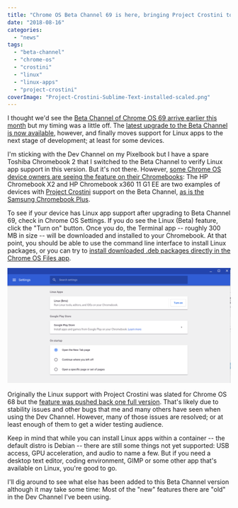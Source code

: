 ```yaml
---
title: "Chrome OS Beta Channel 69 is here, bringing Project Crostini to some Chromebooks"
date: "2018-08-16"
categories: 
  - "news"
tags: 
  - "beta-channel"
  - "chrome-os"
  - "crostini"
  - "linux"
  - "linux-apps"
  - "project-crostini"
coverImage: "Project-Crostini-Sublime-Text-installed-scaled.png"
---
```


I thought we'd see the [Beta Channel of Chrome OS 69 arrive earlier this month](https://www.aboutchromebooks.com/news/project-crostini-linux-apps-chrome-os-beta-release-date/) but my timing was a little off. The [latest upgrade to the Beta Channel is now available](https://chromereleases.googleblog.com/2018/08/beta-channel-update-for-chrome-os_15.html), however, and finally moves support for Linux apps to the next stage of development; at least for some devices.

I'm sticking with the Dev Channel on my Pixelbook but I have a spare Toshiba Chromebook 2 that I switched to the Beta Channel to verify Linux app support in this version. But it's not there. However, [some Chrome OS device owners are seeing the feature on their Chromebooks](https://www.reddit.com/r/Crostini/comments/ate_for_chrome_os_version_69_not/?ut97khhn/beta_channel_updm_content=full_comments): The HP Chromebook X2 and HP Chromebook x360 11 G1 EE are two examples of devices with [Project Crostini](https://www.aboutchromebooks.com/tag/project-crostini) support on the Beta Channel, [as is the Samsung Chromebook Plus](https://www.reddit.com/r/chromeos/comments/97oftk/linux_apps_working_on_cb_69_beta_yay/).

To see if your device has Linux app support after upgrading to Beta Channel 69, check in Chrome OS Settings. If you do see the Linux (Beta) feature, click the "Turn on" button. Once you do, the Terminal app -- roughly 300 MB in size -- will be downloaded and installed to your Chromebook. At that point, you should be able to use the command line interface to install Linux packages, or you can try to [install downloaded .deb packages directly in the Chrome OS Files app](https://www.aboutchromebooks.com/news/how-to-install-debian-linux-packages-in-project-crostini-chrome-os-files-app/).

[![](images/Linux-App-beta-switch.png)](https://www.aboutchromebooks.com/news/linux-apps-project-crostini-option-appears-in-chrome-os-settings-on-dev-channel/attachment/linux-app-beta-switch/)

Originally the Linux support with Project Crostini was slated for Chrome OS 68 but the [feature was pushed back one full version](https://www.aboutchromebooks.com/news/project-crostini-linux-apps-chromebooks-release-date-chrome-69/). That's likely due to stability issues and other bugs that me and many others have seen when using the Dev Channel. However, many of those issues are resolved; or at least enough of them to get a wider testing audience.

Keep in mind that while you can install Linux apps within a container -- the default distro is Debian -- there are still some things not yet supported: USB access, GPU acceleration, and audio to name a few. But if you need a desktop text editor, coding environment, GIMP or some other app that's available on Linux, you're good to go.

I'll dig around to see what else has been added to this Beta Channel version although it may take some time: Most of the "new" features there are "old" in the Dev Channel I've been using.
